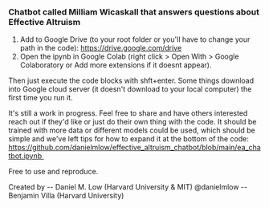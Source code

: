### Chatbot called Milliam Wicaskall that answers questions about Effective Altruism

1. Add to Google Drive (to your root folder or you'll have to change your path in the code): https://drive.google.com/drive
2. Open the ipynb in Google Colab (right click > Open With > Google Colaboratory or Add more extensions if it doesnt appear).

Then just execute the code blocks with shft+enter. Some things download into Google cloud server (it doesn't download to your local computer) the first time you run it.

It's still a work in progress. Feel free to share and have others interested reach out if they'd like or just do their own thing with the code. It should be trained with more data or different models could be used, which should be simple and we've left tips for how to expand it at the bottom of the code: https://github.com/danielmlow/effective_altruism_chatbot/blob/main/ea_chatbot.ipynb 

Free to use and reproduce.

Created by
-- Daniel M. Low (Harvard University & MIT) @danielmlow
-- Benjamin Villa (Harvard University)


